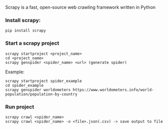 Scrapy is a fast, open-source web crawling framework written in Python

### Install scrapy:
```
pip install scrapy
```

### Start a scrapy project
```
scrapy startproject <project_name>
cd <project_name>
scrapy genspider <spider_name> <url> (generate spider)
```

Example:
```
scrapy startproject spider_example
cd spider_example
scrapy genspider worldometers https://www.worldometers.info/world-population/population-by-country
```

### Run project
```
scrapy crawl <spider_name>
scrapy crawl <spider_name> -o <file>.json(.csv) -> save output to file
```




